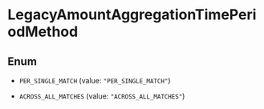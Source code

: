 

# LegacyAmountAggregationTimePeriodMethod

## Enum


* `PER_SINGLE_MATCH` (value: `"PER_SINGLE_MATCH"`)

* `ACROSS_ALL_MATCHES` (value: `"ACROSS_ALL_MATCHES"`)



